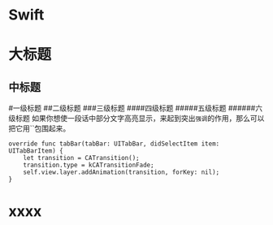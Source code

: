# Swift
大标题
==
中标题
----

#一级标题
##二级标题
###三级标题
####四级标题
#####五级标题
######六级标题
如果你想使一段话中部分文字高亮显示，来起到突出`强调`的作用，那么可以把它用``包围起来。

    override func tabBar(tabBar: UITabBar, didSelectItem item: UITabBarItem) {
        let transition = CATransition();
        transition.type = kCATransitionFade;
        self.view.layer.addAnimation(transition, forKey: nil);
    } 

xxxx
==
